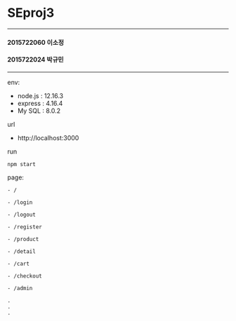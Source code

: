 # SEproj3
* * *
#### 2015722060 이소정<br>
#### 2015722024 박규민<br>
* * *
env:
-	node.js : 12.16.3
-	express : 4.16.4
-	My SQL : 8.0.2

url
- http://localhost:3000
    
run

    npm start

page:

    - /
    
    - /login
    
    - /logout
    
    - /register

    - /product 

    - /detail
    
    - /cart
    
    - /checkout
    
    - /admin

    .
    .
    .
